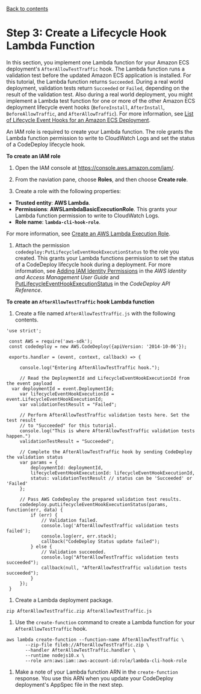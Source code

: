 [Back to contents](index.md)

# Step 3: Create a Lifecycle Hook Lambda Function<a name="tutorial-ecs-with-hooks-create-hooks"></a>

In this section, you implement one Lambda function for your Amazon ECS deployment's `AfterAllowTestTraffic` hook\. The Lambda function runs a validation test before the updated Amazon ECS application is installed\. For this tutorial, the Lambda function returns `Succeeded`\. During a real world deployment, validation tests return `Succeeded` or `Failed`, depending on the result of the validation test\. Also during a real world deployment, you might implement a Lambda test function for one or more of the other Amazon ECS deployment lifecycle event hooks \(`BeforeInstall`, `AfterInstall`, `BeforeAllowTraffic`, and `AfterAllowTraffic`\)\. For more information, see [List of Lifecycle Event Hooks for an Amazon ECS Deployment](reference-appspec-file-structure-hooks.md#reference-appspec-file-structure-hooks-list-ecs)\.

 An IAM role is required to create your Lambda function\. The role grants the Lambda function permission to write to CloudWatch Logs and set the status of a CodeDeploy lifecycle hook\. 

**To create an IAM role**

1. Open the IAM console at [https://console\.aws\.amazon\.com/iam/](https://console.aws.amazon.com/iam/)\.

1. From the naviation pane, choose **Roles**, and then choose **Create role**\.

1.  Create a role with the following properties: 
   +  **Trusted entity**: **AWS Lambda**\. 
   +  **Permissions**: **AWSLambdaBasicExecutionRole**\. This grants your Lambda function permission to write to CloudWatch Logs\. 
   +  **Role name**: **`lambda-cli-hook-role`**\. 

   For more information, see [ Create an AWS Lambda Execution Role](https://docs.aws.amazon.com/lambda/latest/dg/with-userapp.html#with-userapp-walkthrough-custom-events-create-iam-role)\. 

1.  Attach the permission `codedeploy:PutLifecycleEventHookExecutionStatus` to the role you created\. This grants your Lambda functions permission to set the status of a CodeDeploy lifecycle hook during a deployment\. For more information, see [Adding IAM Identity Permissions](https://docs.aws.amazon.com/IAM/latest/UserGuide/access_policies_manage-attach-detach.html#add-policies-console) in the *AWS Identity and Access Management User Guide* and [PutLifecycleEventHookExecutionStatus](https://docs.aws.amazon.com/codedeploy/latest/APIReference/API_PutLifecycleEventHookExecutionStatus.html) in the *CodeDeploy API Reference*\. 

**To create an `AfterAllowTestTraffic` hook Lambda function**

1.  Create a file named `AfterAllowTestTraffic.js` with the following contents\. 

   ```
   'use strict';
    
    const AWS = require('aws-sdk');
    const codedeploy = new AWS.CodeDeploy({apiVersion: '2014-10-06'});
    
    exports.handler = (event, context, callback) => {
    
    	console.log("Entering AfterAllowTestTraffic hook.");
    	
    	// Read the DeploymentId and LifecycleEventHookExecutionId from the event payload
     var deploymentId = event.DeploymentId;
    	var lifecycleEventHookExecutionId = event.LifecycleEventHookExecutionId;
    	var validationTestResult = "Failed";
    	
    	// Perform AfterAllowTestTraffic validation tests here. Set the test result 
    	// to "Succeeded" for this tutorial.
    	console.log("This is where AfterAllowTestTraffic validation tests happen.")
    	validationTestResult = "Succeeded";
    	
    	// Complete the AfterAllowTestTraffic hook by sending CodeDeploy the validation status
    	var params = {
    		deploymentId: deploymentId,
    		lifecycleEventHookExecutionId: lifecycleEventHookExecutionId,
    		status: validationTestResult // status can be 'Succeeded' or 'Failed'
    	};
    	
    	// Pass AWS CodeDeploy the prepared validation test results.
    	codedeploy.putLifecycleEventHookExecutionStatus(params, function(err, data) {
    		if (err) {
    			// Validation failed.
    			console.log('AfterAllowTestTraffic validation tests failed');
    			console.log(err, err.stack);
    			callback("CodeDeploy Status update failed");
    		} else {
    			// Validation succeeded.
    			console.log("AfterAllowTestTraffic validation tests succeeded");
    			callback(null, "AfterAllowTestTraffic validation tests succeeded");
    		}
    	});
    }
   ```

1.  Create a Lambda deployment package\. 

   ```
   zip AfterAllowTestTraffic.zip AfterAllowTestTraffic.js 
   ```

1.  Use the `create-function` command to create a Lambda function for your `AfterAllowTestTraffic` hook\. 

   ```
   aws lambda create-function --function-name AfterAllowTestTraffic \
          --zip-file fileb://AfterAllowTestTraffic.zip \
          --handler AfterAllowTestTraffic.handler \
          --runtime nodejs10.x \
          --role arn:aws:iam::aws-account-id:role/lambda-cli-hook-role
   ```

1.  Make a note of your Lambda function ARN in the `create-function` response\. You use this ARN when you update your CodeDeploy deployment's AppSpec file in the next step\. 